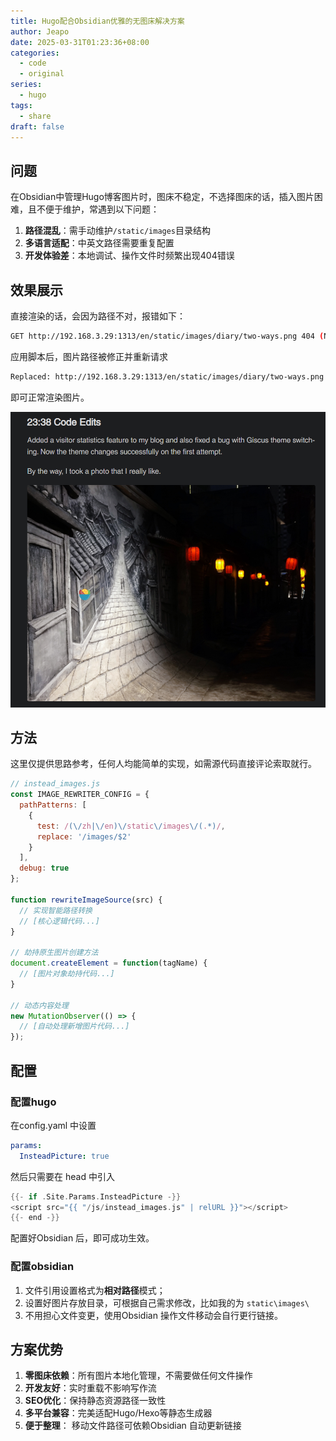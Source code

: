 ```yaml
---
title: Hugo配合Obsidian优雅的无图床解决方案
author: Jeapo
date: 2025-03-31T01:23:36+08:00
categories:
  - code
  - original
series:
  - hugo
tags:
  - share
draft: false
---
```


## 问题

在Obsidian中管理Hugo博客图片时，图床不稳定，不选择图床的话，插入图片困难，且不便于维护，常遇到以下问题：

1. **路径混乱**：需手动维护`/static/images`目录结构
2. **多语言适配**：中英文路径需要重复配置
3. **开发体验差**：本地调试、操作文件时频繁出现404错误

## 效果展示

直接渲染的话，会因为路径不对，报错如下：

```bash
GET http://192.168.3.29:1313/en/static/images/diary/two-ways.png 404 (Not Found)
```

应用脚本后，图片路径被修正并重新请求

```bash
Replaced: http://192.168.3.29:1313/en/static/images/diary/two-ways.png -> http://192.168.3.29:1313/images/diary/two-ways.png
```

即可正常渲染图片。

![](../../../../static/images/截图示例.png)

## 方法

这里仅提供思路参考，任何人均能简单的实现，如需源代码直接评论索取就行。

```js
// instead_images.js
const IMAGE_REWRITER_CONFIG = {
  pathPatterns: [
    { 
      test: /(\/zh|\/en)\/static\/images\/(.*)/,
      replace: '/images/$2' 
    }
  ],
  debug: true
};

function rewriteImageSource(src) {
  // 实现智能路径转换
  // [核心逻辑代码...]
}

// 劫持原生图片创建方法
document.createElement = function(tagName) {
  // [图片对象劫持代码...]
}

// 动态内容处理
new MutationObserver(() => {
  // [自动处理新增图片代码...]
});
```

## 配置

### 配置hugo

在config.yaml 中设置

```yml
params:
  InsteadPicture: true
```

然后只需要在 head 中引入

```go
{{- if .Site.Params.InsteadPicture -}}
<script src="{{ "/js/instead_images.js" | relURL }}"></script>
{{- end -}}
```

配置好Obsidian 后，即可成功生效。

### 配置obsidian

1. 文件引用设置格式为**相对路径**模式；
2. 设置好图片存放目录，可根据自己需求修改，比如我的为 `static\images\`
3. 不用担心文件变更，使用Obsidian 操作文件移动会自行更行链接。

## 方案优势

1. **零图床依赖**：所有图片本地化管理，不需要做任何文件操作
2. **开发友好**：实时重载不影响写作流
3. **SEO优化**：保持静态资源路径一致性
4. **多平台兼容**：完美适配Hugo/Hexo等静态生成器
5. **便于整理**： 移动文件路径可依赖Obsidian 自动更新链接

